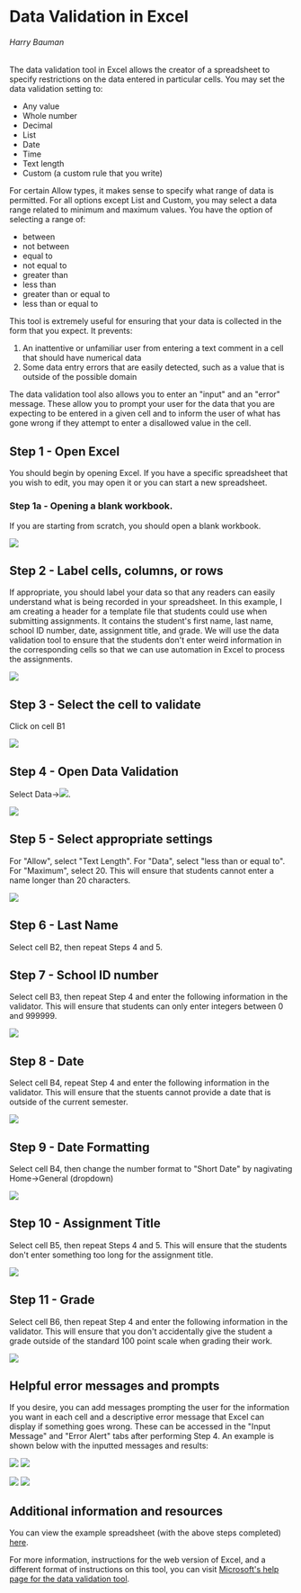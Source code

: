 # Data Validation in Excel
###### Harry Bauman

<!-- Talk about what it is -->
The data validation tool in Excel allows the creator of a spreadsheet to specify restrictions on the data entered in particular cells. You may set the data validation setting to:
- Any value
- Whole number
- Decimal
- List
- Date
- Time
- Text length
- Custom (a custom rule that you write)

For certain Allow types, it makes sense to specify what range of data is permitted. For all options except List and Custom, you may select a data range related to minimum and maximum values. You have the option of selecting a range of:
- between
- not between
- equal to
- not equal to
- greater than
- less than
- greater than or equal to
- less than or equal to

<!-- Talk about why it is a useful tool -->
This tool is extremely useful for ensuring that your data is collected in the form that you expect. It prevents:
1. An inattentive or unfamiliar user from entering a text comment in a cell that should have numerical data
2. Some data entry errors that are easily detected, such as a value that is outside of the possible domain

The data validation tool also allows you to enter an "input" and an "error" message. These allow you to prompt your user for the data that you are expecting to be entered in a given cell and to inform the user of what has gone wrong if they attempt to enter a disallowed value in the cell.

<!-- Talk about how to use the tool -->
## Step 1 - Open Excel
You should begin by opening Excel. If you have a specific spreadsheet that you wish to edit, you may open it or you can start a new spreadsheet.

### Step 1a - Opening a blank workbook.
If you are starting from scratch, you should open a blank workbook.

![](excelopeningscreen.png)

## Step 2 - Label cells, columns, or rows
If appropriate, you should label your data so that any readers can easily understand what is being recorded in your spreadsheet. In this example, I am creating a header for a template file that students could use when submitting assignments. It contains the student's first name, last name, school ID number, date, assignment title, and grade. We will use the data validation tool to ensure that the students don't enter weird information in the corresponding cells so that we can use automation in Excel to process the assignments.

![](excelcelllabels.png)

## Step 3 - Select the cell to validate
Click on cell B1

![](b1.png)

## Step 4 - Open Data Validation
Select Data->![](datavalidationbutton.png).

![](datavalidation.png)

## Step 5 - Select appropriate settings
For "Allow", select "Text Length". For "Data", select "less than or equal to". For "Maximum", select 20. This will ensure that students cannot enter a name longer than 20 characters.

![](namesettings.png)

## Step 6 - Last Name
Select cell B2, then repeat Steps 4 and 5.

## Step 7 - School ID number
Select cell B3, then repeat Step 4 and enter the following information in the validator. This will ensure that students can only enter integers between 0 and 999999.

![](idsettings.png)

## Step 8 - Date
Select cell B4, repeat Step 4 and enter the following information in the validator. This will ensure that the stuents cannot provide a date that is outside of the current semester.

![](datesettings.png)

## Step 9 - Date Formatting
Select cell B4, then change the number format to "Short Date" by nagivating Home->General (dropdown)

![](date.png)

## Step 10 - Assignment Title
Select cell B5, then repeat Steps 4 and 5. This will ensure that the students don't enter something too long for the assignment title.

![](namesettings.png)

## Step 11 - Grade
Select cell B6, then repeat Step 4 and enter the following information in the validator. This will ensure that you don't accidentally give the student a grade outside of the standard 100 point scale when grading their work.

![](gradesettings.png)

## Helpful error messages and prompts
If you desire, you can add messages prompting the user for the information you want in each cell and a descriptive error message that Excel can display if something goes wrong. These can be accessed in the "Input Message" and "Error Alert" tabs after performing Step 4. An example is shown below with the inputted messages and results:

![](inputmessage.png)
![](inputresult.png)

![](errormessage.png)
![](errorresult.png)

## Additional information and resources
<!-- Link to an excel spreadsheet -->
You can view the example spreadsheet (with the above steps completed) [here](ExampleSpreadsheet.xlsx).

<!-- Link to the Microsoft page on that is a different presentation of the same information -->
For more information, instructions for the web version of Excel, and a different format of instructions on this tool, you can visit [Microsoft's help page for the data validation tool](https://support.microsoft.com/en-us/office/apply-data-validation-to-cells-29fecbcc-d1b9-42c1-9d76-eff3ce5f7249#ID0EBBF=Windows).
